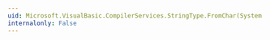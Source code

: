 ```yaml
---
uid: Microsoft.VisualBasic.CompilerServices.StringType.FromChar(System.Char)
internalonly: False
---
```

